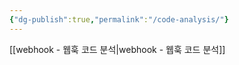 ```yaml
---
{"dg-publish":true,"permalink":"/code-analysis/"}
---
```


[[webhook - 웹훅 코드 분석\|webhook - 웹훅 코드 분석]]

